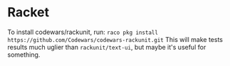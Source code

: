 # Racket
To install codewars/rackunit, run: `raco pkg install https://github.com/Codewars/codewars-rackunit.git`
This will make tests results much uglier than `rackunit/text-ui`, but maybe it's useful for something.
